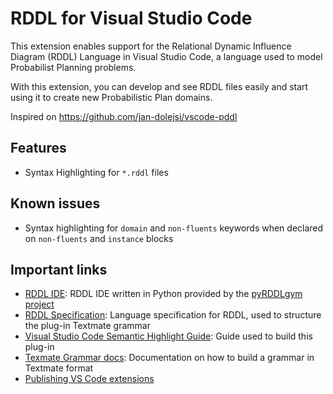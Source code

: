 # RDDL for Visual Studio Code

This extension enables support for the Relational Dynamic Influence Diagram (RDDL) Language in Visual Studio Code, a language used to model Probabilist Planning problems.

With this extension, you can develop and see RDDL files easily and start using it to create new Probabilistic Plan domains.

Inspired on https://github.com/jan-dolejsi/vscode-pddl

## Features

- Syntax Highlighting for `*.rddl` files

## Known issues

- Syntax highlighting for `domain` and `non-fluents` keywords when declared on `non-fluents` and `instance` blocks

## Important links

- [RDDL IDE](https://github.com/pyrddlgym-project/rddl-ide): RDDL IDE written in Python provided by the [pyRDDLgym project](https://github.com/pyrddlgym-project)
- [RDDL Specification](https://pyrddlgym.readthedocs.io/en/latest/rddl.html#rddl-language-description): Language specification for RDDL, used to structure the plug-in Textmate grammar
- [Visual Studio Code Semantic Highlight Guide](https://code.visualstudio.com/api/language-extensions/semantic-highlight-guide): Guide used to build this plug-in
- [Texmate Grammar docs](https://macromates.com/manual/en/language_grammars): Documentation on how to build a grammar in Textmate format
- [Publishing VS Code extensions](https://code.visualstudio.com/api/working-with-extensions/publishing-extension)
